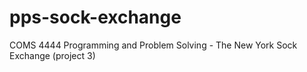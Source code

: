 # pps-sock-exchange
COMS 4444 Programming and Problem Solving -  The New York Sock Exchange (project 3)
